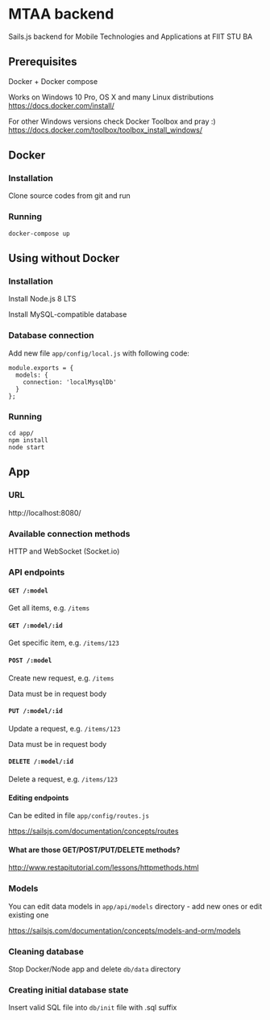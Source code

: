 # MTAA backend
Sails.js backend for Mobile Technologies and Applications at FIIT STU BA

## Prerequisites
Docker + Docker compose

Works on Windows 10 Pro, OS X and many Linux distributions
https://docs.docker.com/install/

For other Windows versions check Docker Toolbox and pray :) 
https://docs.docker.com/toolbox/toolbox_install_windows/

## Docker

### Installation
Clone source codes from git and run

### Running
`docker-compose up`

## Using without Docker

### Installation
Install Node.js 8 LTS

Install MySQL-compatible database

### Database connection
Add new file `app/config/local.js` with following code:
```
module.exports = {
  models: {
    connection: 'localMysqlDb'
  }
};
```

### Running
```
cd app/
npm install
node start
```

## App

### URL
http://localhost:8080/

### Available connection methods
HTTP and WebSocket (Socket.io)

### API endpoints
#### `GET /:model`

Get all items, e.g. `/items`

#### `GET /:model/:id`

Get specific item, e.g. `/items/123`

#### `POST /:model`

Create new request, e.g. `/items`

Data must be in request body

#### `PUT /:model/:id`

Update a request, e.g. `/items/123`

Data must be in request body

#### `DELETE /:model/:id`

Delete a request, e.g. `/items/123`

#### Editing endpoints

Can be edited in file `app/config/routes.js`

https://sailsjs.com/documentation/concepts/routes

#### What are those GET/POST/PUT/DELETE methods?

http://www.restapitutorial.com/lessons/httpmethods.html

### Models
You can edit data models in `app/api/models` directory - add new ones or edit existing one

https://sailsjs.com/documentation/concepts/models-and-orm/models

### Cleaning database
Stop Docker/Node app and delete `db/data` directory

### Creating initial database state
Insert valid SQL file into `db/init` file with .sql suffix
